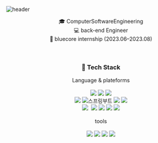 ![header](https://capsule-render.vercel.app/api?type=waving&color=f3f39e&height=300&section=header&text=SeoHa%20GitHub&desc=Good%20to%20see%20you%20🙌&fontSize=60&descSize=20&fontColor=042904)

<!--
**standha/standha** is a ✨ _special_ ✨ repository because its `README.md` (this file) appears on your GitHub profile.

Here are some ideas to get you started:

- 🔭 I’m currently working on ...
- 🌱 I’m currently learning ...
- 👯 I’m looking to collaborate on ...
- 🤔 I’m looking for help with ...
- 💬 Ask me about ...
- 📫 How to reach me: ...
- 😄 Pronouns: ...
- ⚡ Fun fact: ...
-->


<div align="center">
🎓 ComputerSoftwareEngineering<br>
💻 back-end Engineer<br>
👥 bluecore internship (2023.06–2023.08)
<!--📚 Shinhan DS 5기 (2025.04.01-2025.10.01)-->
</div>
<br>
<br>

<h3 align = "center">🧱 Tech Stack</h3>
<div align="center">
Language & plateforms
  <br>
  <br>
<!--자바-->
<img src="https://img.shields.io/badge/JAVA-007396?style=flat-square&logo=java&logoColor=white"/>
<!--c-->
<img src="https://img.shields.io/badge/c-A8B9CC?style=flat-square&logo=c&logoColor=white"/>
<!--파이썬-->
<img src="https://img.shields.io/badge/python-3776AB?style=flat-square&logo=python&logoColor=white"/>
  <br>
<!--자바스크립트-->
<img src="https://img.shields.io/badge/JavaScript-F7DF1E?style=flat-square&logo=JavaScript&logoColor=white"/>
<!--html5-->
<img src="https://img.shields.io/badge/html5-E34F26?style=flat-square&logo=html5&logoColor=white"/>스프링부트
<img src="https://img.shields.io/badge/springboot-6DB33F?style=for-the-badge&logo=springboot&logoColor=white">
<!--css3-->
<img src="https://img.shields.io/badge/css3-1572B6?style=flat-square&logo=css3&logoColor=white"/>
<br>
<!--오라클-->
<img src="https://img.shields.io/badge/Oracle-F80000?style=for-the-badge&logo=Oracle&logoColor=white">&nbsp
<!--mysql-->
<img src="https://img.shields.io/badge/MySQL-4479A1?style=flat-square&logo=MySQL&logoColor=white"/>
<!--스프링-->
<img src="https://img.shields.io/badge/spring-6DB33F?style=flat-square&logo=spring&logoColor=white"/>
  <!--스프링부트-->
<img src="https://img.shields.io/badge/springboot-6DB33F?style=for-thebadge&logo=springboot&logoColor=white"/>
  <!--velog-->
<img src="https://img.shields.io/badge/velog-20C997?style=flat-square&logo=velog&logoColor=white"/>
</div>
<br>
  <div align="center">
tools
    <br>
    <br>
    <!--인텔리제이-->
<img src="https://img.shields.io/badge/intellijidea-000000?style=flat-square&logo=intellijidea&logoColor=white"/>
    <!--이클립스-->
<img src="https://img.shields.io/badge/eclipseide-2C2255?style=flat-square&logo=eclipseide&logoColor=white"/>
    <!--vscode->
<img src="https://img.shields.io/badge/eclipseide-2C2255?style=flat-square&logo=eclipseide&logoColor=white"/>
    <!--깃-->
<img src="https://img.shields.io/badge/git-F05032?style=flat-square&logo=gitt&logoColor=white"/>
    <!--apachetomcat-->
<img src="https://img.shields.io/badge/apachetomcat-F8DC75?style=flat-square&logo=apachetomcat&logoColor=white"/>
   </div>
   <br>
  
